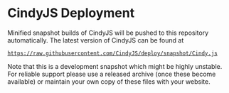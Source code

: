 # CindyJS Deployment

Minified snapshot builds of CindyJS will be pushed to this repository automatically.
The latest version of CindyJS can be found at

[`https://raw.githubusercontent.com/CindyJS/deploy/snapshot/Cindy.js`](https://raw.githubusercontent.com/CindyJS/deploy/snapshot/Cindy.js)

Note that this is a development snapshot which might be highly unstable.
For reliable support please use a released archive (once these become available)
or maintain your own copy of these files with your website.
